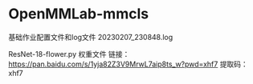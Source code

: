 # OpenMMLab-mmcls
基础作业配置文件和log文件
20230207_230848.log

ResNet-18-flower.py
权重文件
链接：https://pan.baidu.com/s/1yja82Z3V9MrwL7aip8ts_w?pwd=xhf7 
提取码：xhf7
